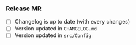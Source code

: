 ### Release MR

* [ ] Changelog is up to date (with every changes)
* [ ] Version updated in `CHANGELOG.md`
* [ ] Version updated in `src/Config`
